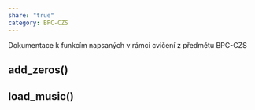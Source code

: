 ```yaml
---
share: "true"
category: BPC-CZS
---
```


Dokumentace k funkcím napsaných v rámci cvičení z předmětu BPC-CZS

## add_zeros()

## load_music()
